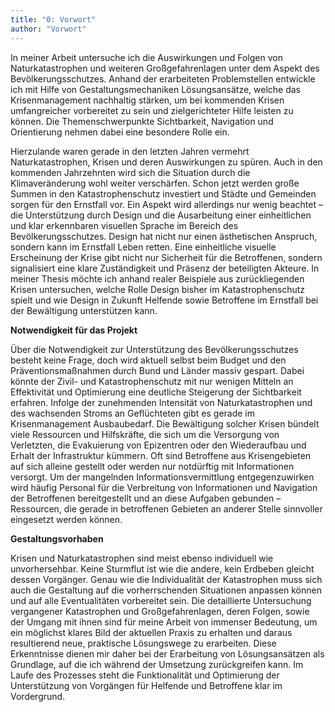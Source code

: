 ```yaml
---
title: "0: Vorwort"
author: "Vorwort"
---
```

In meiner Arbeit untersuche ich die Auswirkungen und Folgen
von Naturkatastrophen und weiteren Großgefahrenlagen unter
dem Aspekt des Bevölkerungsschutzes. Anhand der erarbeiteten
Problemstellen entwickle ich mit Hilfe von Gestaltungsmechaniken
Lösungsansätze, welche das Krisenmanagement
nachhaltig stärken, um bei kommenden Krisen umfangreicher
vorbereitet zu sein und zielgerichteter Hilfe leisten zu können.
Die Themenschwerpunkte Sichtbarkeit, Navigation und Orientierung
nehmen dabei eine besondere Rolle ein.

Hierzulande waren gerade in den letzten Jahren vermehrt
Naturkatastrophen, Krisen und deren Auswirkungen zu spüren.
Auch in den kommenden Jahrzehnten wird sich die Situation
durch die Klimaveränderung wohl weiter verschärfen. Schon
jetzt werden große Summen in den Katastrophenschutz investiert
und Städte und Gemeinden sorgen für den Ernstfall vor.
Ein Aspekt wird allerdings nur wenig beachtet – die Unterstützung
durch Design und die Ausarbeitung einer einheitlichen
und klar erkennbaren visuellen Sprache im Bereich des Bevölkerungsschutzes.
Design hat nicht nur einen ästhetischen
Anspruch, sondern kann im Ernstfall Leben retten. Eine einheitliche
visuelle Erscheinung der Krise gibt nicht nur Sicherheit für
die Betroffenen, sondern signalisiert eine klare Zuständigkeit
und Präsenz der beteiligten Akteure. In meiner Thesis möchte
ich anhand realer Beispiele aus zurückliegenden Krisen untersuchen,
welche Rolle Design bisher im Katastrophenschutz spielt
und wie Design in Zukunft Helfende sowie Betroffene im Ernstfall
bei der Bewältigung unterstützen kann.

<b> Notwendigkeit für das Projekt </b>

Über die Notwendigkeit zur Unterstützung des Bevölkerungsschutzes
besteht keine Frage, doch wird aktuell selbst beim
Budget und den Präventionsmaßnahmen durch Bund und
Länder massiv gespart. Dabei könnte der Zivil- und Katastrophenschutz
mit nur wenigen Mitteln an Effektivität und Optimierung
eine deutliche Steigerung der Sichtbarkeit erfahren.
Infolge der zunehmenden Intensität von Naturkatastrophen
und des wachsenden Stroms an Geflüchteten gibt es gerade
im Krisenmanagement Ausbaubedarf. Die Bewältigung solcher
Krisen bündelt viele Ressourcen und Hilfskräfte, die sich um
die Versorgung von Verletzten, die Evakuierung von Epizentren
oder den Wiederaufbau und Erhalt der Infrastruktur kümmern.
Oft sind Betroffene aus Krisengebieten auf sich alleine gestellt
oder werden nur notdürftig mit Informationen versorgt. Um
der mangelnden Informationsvermittlung entgegenzuwirken
wird häufig Personal für die Verbreitung von Informationen und
Navigation der Betroffenen bereitgestellt und an diese Aufgaben
gebunden – Ressourcen, die gerade in betroffenen Gebieten
an anderer Stelle sinnvoller eingesetzt werden können.

<b> Gestaltungsvorhaben </b>

Krisen und Naturkatastrophen sind meist ebenso individuell
wie unvorhersehbar. Keine Sturmflut ist wie die andere, kein
Erdbeben gleicht dessen Vorgänger. Genau wie die Individualität
der Katastrophen muss sich auch die Gestaltung auf die
vorherrschenden Situationen anpassen können und auf alle
Eventualitäten vorbereitet sein. Die detaillierte Untersuchung
vergangener Katastrophen und Großgefahrenlagen, deren
Folgen, sowie der Umgang mit ihnen sind für meine Arbeit von
immenser Bedeutung, um ein möglichst klares Bild der aktuellen
Praxis zu erhalten und daraus resultierend neue, praktische
Lösungswege zu erarbeiten. Diese Erkenntnisse dienen mir
daher bei der Erarbeitung von Lösungsansätzen als Grundlage,
auf die ich während der Umsetzung zurückgreifen kann. Im Laufe
des Prozesses steht die Funktionalität und Optimierung der
Unterstützung von Vorgängen für Helfende und Betroffene klar
im Vordergrund.